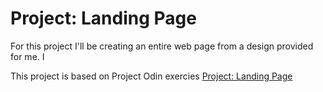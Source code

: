 # Project: Landing Page

For this project I'll be creating an entire web page from a design provided for me. I

This project is based on Project Odin exercies <a href="https://www.theodinproject.com/lessons/foundations-landing-page"> Project: Landing Page</a>